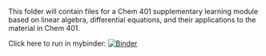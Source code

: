 This folder will contain files for a Chem 401 supplementary learning module based on 
linear algebra, differential equations, and their applications to the material in Chem 401.

Click here to run in mybinder:
[![Binder](https://mybinder.org/badge_logo.svg)](https://mybinder.org/v2/gh/timkrog1/Chem_401/HEAD)
